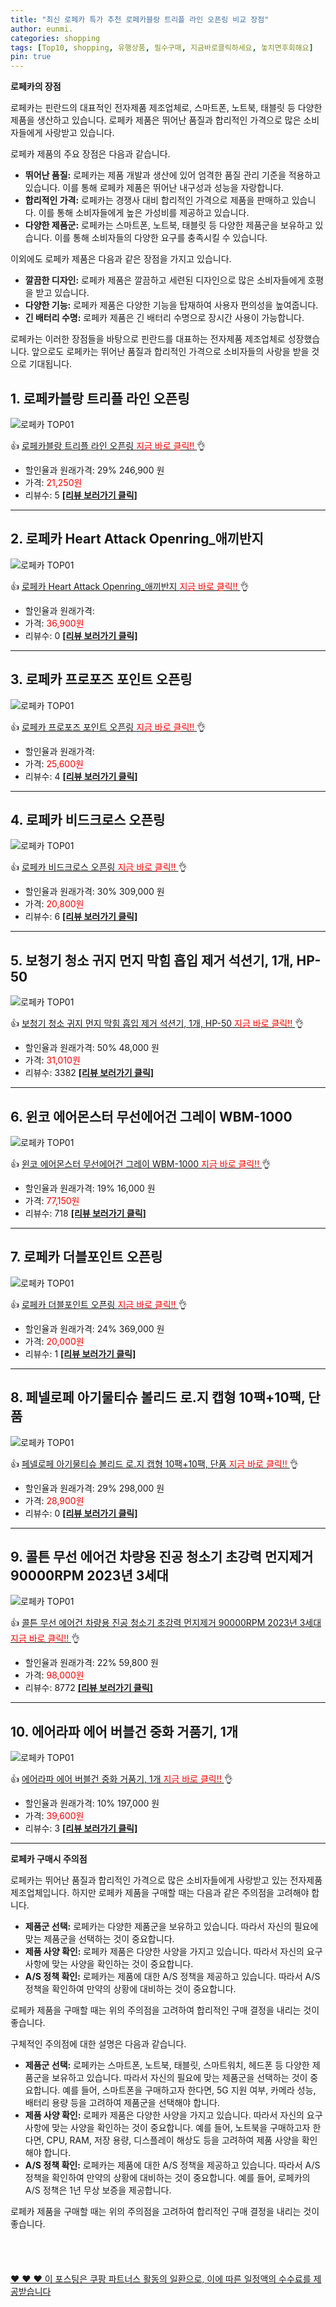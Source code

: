 ```yaml
---
title: "최신 로페카 특가 추천 로페카블랑 트리플 라인 오픈링 비교 장점"
author: eunmi.
categories: shopping
tags: [Top10, shopping, 유행상품, 필수구매, 지금바로클릭하세요, 놓치면후회해요]
pin: true
---
```

**로페카의 장점**

로페카는 핀란드의 대표적인 전자제품 제조업체로, 스마트폰, 노트북, 태블릿 등 다양한 제품을 생산하고 있습니다. 로페카 제품은 뛰어난 품질과 합리적인 가격으로 많은 소비자들에게 사랑받고 있습니다.

로페카 제품의 주요 장점은 다음과 같습니다.

* **뛰어난 품질:** 로페카는 제품 개발과 생산에 있어 엄격한 품질 관리 기준을 적용하고 있습니다. 이를 통해 로페카 제품은 뛰어난 내구성과 성능을 자랑합니다.
* **합리적인 가격:** 로페카는 경쟁사 대비 합리적인 가격으로 제품을 판매하고 있습니다. 이를 통해 소비자들에게 높은 가성비를 제공하고 있습니다.
* **다양한 제품군:** 로페카는 스마트폰, 노트북, 태블릿 등 다양한 제품군을 보유하고 있습니다. 이를 통해 소비자들의 다양한 요구를 충족시킬 수 있습니다.

이외에도 로페카 제품은 다음과 같은 장점을 가지고 있습니다.

* **깔끔한 디자인:** 로페카 제품은 깔끔하고 세련된 디자인으로 많은 소비자들에게 호평을 받고 있습니다.
* **다양한 기능:** 로페카 제품은 다양한 기능을 탑재하여 사용자 편의성을 높여줍니다.
* **긴 배터리 수명:** 로페카 제품은 긴 배터리 수명으로 장시간 사용이 가능합니다.

로페카는 이러한 장점들을 바탕으로 핀란드를 대표하는 전자제품 제조업체로 성장했습니다. 앞으로도 로페카는 뛰어난 품질과 합리적인 가격으로 소비자들의 사랑을 받을 것으로 기대됩니다.

   

## 1. 로페카블랑 트리플 라인 오픈링

![로페카 TOP01](https://thumbnail10.coupangcdn.com/thumbnails/remote/230x230ex/image/vendor_inventory/37af/cd9ae6da262db63d16830ef650a9b2a7b0340df2948e9b13de58e8e3ed2b.jpeg)


👍 [로페카블랑 트리플 라인 오픈링 <font color=red> 지금 바로 클릭!! </font> ](https://link.coupang.com/re/AFFSDP?lptag=AF3617701&subid=GithubCoopas&pageKey=6150448094&traceid=V0-153&itemId=11867918030&vendorItemId=79141027870) 👌 


- 할인율과 원래가격: 29%  246,900   원
- 가격: <span style='color:red'>21,250원</span>
- 리뷰수: 5  [**[리뷰 보러가기 클릭]**](https://link.coupang.com/re/AFFSDP?lptag=AF3617701&subid=GithubCoopas&pageKey=6150448094&traceid=V0-153&itemId=11867918030&vendorItemId=79141027870)

---


   

## 2. 로페카 Heart Attack Openring_애끼반지

![로페카 TOP01](https://thumbnail8.coupangcdn.com/thumbnails/remote/230x230ex/image/vendor_inventory/0c03/a7a588dcdeff5dc9cc248aac085f228db76771c6645209dffa112f0d752e.jpeg)


👍 [로페카 Heart Attack Openring_애끼반지 <font color=red> 지금 바로 클릭!! </font> ](https://link.coupang.com/re/AFFSDP?lptag=AF3617701&subid=GithubCoopas&pageKey=6150444182&traceid=V0-153&itemId=11867891571&vendorItemId=79141001570) 👌 


- 할인율과 원래가격: 
- 가격: <span style='color:red'>36,900원</span>
- 리뷰수: 0  [**[리뷰 보러가기 클릭]**](https://link.coupang.com/re/AFFSDP?lptag=AF3617701&subid=GithubCoopas&pageKey=6150444182&traceid=V0-153&itemId=11867891571&vendorItemId=79141001570)

---


   

## 3. 로페카 프로포즈 포인트 오픈링

![로페카 TOP01](https://thumbnail8.coupangcdn.com/thumbnails/remote/230x230ex/image/vendor_inventory/bc51/65b1b04e3971501017d9bce61226fa020aab011e1fffe2cfa3ce3412532f.jpeg)


👍 [로페카 프로포즈 포인트 오픈링 <font color=red> 지금 바로 클릭!! </font> ](https://link.coupang.com/re/AFFSDP?lptag=AF3617701&subid=GithubCoopas&pageKey=6150444313&traceid=V0-153&itemId=11867892377&vendorItemId=79141002410) 👌 


- 할인율과 원래가격: 
- 가격: <span style='color:red'>25,600원</span>
- 리뷰수: 4  [**[리뷰 보러가기 클릭]**](https://link.coupang.com/re/AFFSDP?lptag=AF3617701&subid=GithubCoopas&pageKey=6150444313&traceid=V0-153&itemId=11867892377&vendorItemId=79141002410)

---


   

## 4. 로페카 비드크로스 오픈링

![로페카 TOP01](https://thumbnail6.coupangcdn.com/thumbnails/remote/230x230ex/image/vendor_inventory/4fe8/f0fe724765f698efd76039bec139cc46c4409b2172687cf71b305c14b079.jpeg)


👍 [로페카 비드크로스 오픈링 <font color=red> 지금 바로 클릭!! </font> ](https://link.coupang.com/re/AFFSDP?lptag=AF3617701&subid=GithubCoopas&pageKey=6150444164&traceid=V0-153&itemId=11867891478&vendorItemId=79141001401) 👌 


- 할인율과 원래가격: 30%  309,000   원
- 가격: <span style='color:red'>20,800원</span>
- 리뷰수: 6  [**[리뷰 보러가기 클릭]**](https://link.coupang.com/re/AFFSDP?lptag=AF3617701&subid=GithubCoopas&pageKey=6150444164&traceid=V0-153&itemId=11867891478&vendorItemId=79141001401)

---


   

## 5. 보청기 청소 귀지 먼지 막힘 흡입 제거 석션기, 1개, HP-50

![로페카 TOP01](https://thumbnail7.coupangcdn.com/thumbnails/remote/230x230ex/image/vendor_inventory/f746/aa491ae78ce2c6f8491f2718ccc484ae49352aef3e9e8a4b3c46a1824b7d.png)


👍 [보청기 청소 귀지 먼지 막힘 흡입 제거 석션기, 1개, HP-50 <font color=red> 지금 바로 클릭!! </font> ](https://link.coupang.com/re/AFFSDP?lptag=AF3617701&subid=GithubCoopas&pageKey=6615957981&traceid=V0-153&itemId=15021205997&vendorItemId=82243903300) 👌 


- 할인율과 원래가격: 50%  48,000   원
- 가격: <span style='color:red'>31,010원</span>
- 리뷰수: 3382  [**[리뷰 보러가기 클릭]**](https://link.coupang.com/re/AFFSDP?lptag=AF3617701&subid=GithubCoopas&pageKey=6615957981&traceid=V0-153&itemId=15021205997&vendorItemId=82243903300)

---


   

## 6. 윈코 에어몬스터 무선에어건 그레이 WBM-1000

![로페카 TOP01](https://thumbnail8.coupangcdn.com/thumbnails/remote/230x230ex/image/vendor_inventory/6287/5fc1068fa7cb18b450c5c5354079ff273735ad21c919971ca1e6d11d966e.jpg)


👍 [윈코 에어몬스터 무선에어건 그레이 WBM-1000 <font color=red> 지금 바로 클릭!! </font> ](https://link.coupang.com/re/AFFSDP?lptag=AF3617701&subid=GithubCoopas&pageKey=6508911231&traceid=V0-153&itemId=14397511480&vendorItemId=85513162553) 👌 


- 할인율과 원래가격: 19%  16,000   원
- 가격: <span style='color:red'>77,150원</span>
- 리뷰수: 718  [**[리뷰 보러가기 클릭]**](https://link.coupang.com/re/AFFSDP?lptag=AF3617701&subid=GithubCoopas&pageKey=6508911231&traceid=V0-153&itemId=14397511480&vendorItemId=85513162553)

---


   

## 7. 로페카 더블포인트 오픈링

![로페카 TOP01](https://thumbnail9.coupangcdn.com/thumbnails/remote/230x230ex/image/vendor_inventory/6490/6095abc2653064bc5bc36f1ff13025c644467d992ebb985bd0233568868b.jpeg)


👍 [로페카 더블포인트 오픈링 <font color=red> 지금 바로 클릭!! </font> ](https://link.coupang.com/re/AFFSDP?lptag=AF3617701&subid=GithubCoopas&pageKey=6150448075&traceid=V0-153&itemId=11867917849&vendorItemId=79141027804) 👌 


- 할인율과 원래가격: 24%  369,000   원
- 가격: <span style='color:red'>20,000원</span>
- 리뷰수: 1  [**[리뷰 보러가기 클릭]**](https://link.coupang.com/re/AFFSDP?lptag=AF3617701&subid=GithubCoopas&pageKey=6150448075&traceid=V0-153&itemId=11867917849&vendorItemId=79141027804)

---


   

## 8. 페넬로페 아기물티슈 볼리드 로.지 캡형 10팩+10팩, 단품

![로페카 TOP01](https://thumbnail10.coupangcdn.com/thumbnails/remote/230x230ex/image/vendor_inventory/598e/fef52810d5131a4bd029d24cf37ded95a3e9ba8f1f466da5aae9915fb000.jpg)


👍 [페넬로페 아기물티슈 볼리드 로.지 캡형 10팩+10팩, 단품 <font color=red> 지금 바로 클릭!! </font> ](https://link.coupang.com/re/AFFSDP?lptag=AF3617701&subid=GithubCoopas&pageKey=7229767700&traceid=V0-153&itemId=18342374022&vendorItemId=85486563816) 👌 


- 할인율과 원래가격: 29%  298,000   원
- 가격: <span style='color:red'>28,900원</span>
- 리뷰수: 0  [**[리뷰 보러가기 클릭]**](https://link.coupang.com/re/AFFSDP?lptag=AF3617701&subid=GithubCoopas&pageKey=7229767700&traceid=V0-153&itemId=18342374022&vendorItemId=85486563816)

---


   

## 9. 콜튼 무선 에어건 차량용 진공 청소기 초강력 먼지제거 90000RPM 2023년 3세대

![로페카 TOP01](https://thumbnail10.coupangcdn.com/thumbnails/remote/230x230ex/image/vendor_inventory/dfd2/166162d9da09ae88fd1a95b3819a9d557935d61004ea7c4bc235ac3a8a1c.jpg)


👍 [콜튼 무선 에어건 차량용 진공 청소기 초강력 먼지제거 90000RPM 2023년 3세대 <font color=red> 지금 바로 클릭!! </font> ](https://link.coupang.com/re/AFFSDP?lptag=AF3617701&subid=GithubCoopas&pageKey=6938827103&traceid=V0-153&itemId=16819207641&vendorItemId=83999349861) 👌 


- 할인율과 원래가격: 22%  59,800   원
- 가격: <span style='color:red'>98,000원</span>
- 리뷰수: 8772  [**[리뷰 보러가기 클릭]**](https://link.coupang.com/re/AFFSDP?lptag=AF3617701&subid=GithubCoopas&pageKey=6938827103&traceid=V0-153&itemId=16819207641&vendorItemId=83999349861)

---


   

## 10. 에어라파 에어 버블건 중화 거품기, 1개

![로페카 TOP01](https://thumbnail10.coupangcdn.com/thumbnails/remote/230x230ex/image/vendor_inventory/47d7/3e8cc0db8eb5f07710229b07797a4a820ea5b7dc68d50cf3e0c7a37bdb69.jpg)


👍 [에어라파 에어 버블건 중화 거품기, 1개 <font color=red> 지금 바로 클릭!! </font> ](https://link.coupang.com/re/AFFSDP?lptag=AF3617701&subid=GithubCoopas&pageKey=6981893491&traceid=V0-153&itemId=17058049142&vendorItemId=83228541610) 👌 


- 할인율과 원래가격: 10%  197,000   원
- 가격: <span style='color:red'>39,600원</span>
- 리뷰수: 3  [**[리뷰 보러가기 클릭]**](https://link.coupang.com/re/AFFSDP?lptag=AF3617701&subid=GithubCoopas&pageKey=6981893491&traceid=V0-153&itemId=17058049142&vendorItemId=83228541610)

---
**로페카 구매시 주의점**

로페카는 뛰어난 품질과 합리적인 가격으로 많은 소비자들에게 사랑받고 있는 전자제품 제조업체입니다. 하지만 로페카 제품을 구매할 때는 다음과 같은 주의점을 고려해야 합니다.

* **제품군 선택:** 로페카는 다양한 제품군을 보유하고 있습니다. 따라서 자신의 필요에 맞는 제품군을 선택하는 것이 중요합니다.
* **제품 사양 확인:** 로페카 제품은 다양한 사양을 가지고 있습니다. 따라서 자신의 요구 사항에 맞는 사양을 확인하는 것이 중요합니다.
* **A/S 정책 확인:** 로페카는 제품에 대한 A/S 정책을 제공하고 있습니다. 따라서 A/S 정책을 확인하여 만약의 상황에 대비하는 것이 중요합니다.

로페카 제품을 구매할 때는 위의 주의점을 고려하여 합리적인 구매 결정을 내리는 것이 좋습니다.

구체적인 주의점에 대한 설명은 다음과 같습니다.

* **제품군 선택:** 로페카는 스마트폰, 노트북, 태블릿, 스마트워치, 헤드폰 등 다양한 제품군을 보유하고 있습니다. 따라서 자신의 필요에 맞는 제품군을 선택하는 것이 중요합니다. 예를 들어, 스마트폰을 구매하고자 한다면, 5G 지원 여부, 카메라 성능, 배터리 용량 등을 고려하여 제품군을 선택해야 합니다.
* **제품 사양 확인:** 로페카 제품은 다양한 사양을 가지고 있습니다. 따라서 자신의 요구 사항에 맞는 사양을 확인하는 것이 중요합니다. 예를 들어, 노트북을 구매하고자 한다면, CPU, RAM, 저장 용량, 디스플레이 해상도 등을 고려하여 제품 사양을 확인해야 합니다.
* **A/S 정책 확인:** 로페카는 제품에 대한 A/S 정책을 제공하고 있습니다. 따라서 A/S 정책을 확인하여 만약의 상황에 대비하는 것이 중요합니다. 예를 들어, 로페카의 A/S 정책은 1년 무상 보증을 제공합니다.

로페카 제품을 구매할 때는 위의 주의점을 고려하여 합리적인 구매 결정을 내리는 것이 좋습니다.<br><br><br><br><br> [ ❤ ❤ ❤ 이 포스팅은 쿠팡 파트너스 활동의 일환으로, 이에 따른 일정액의 수수료를 제공받습니다](https://link.coupang.com/a/bcEFyh)
